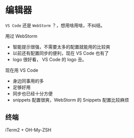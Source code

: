 # 编辑器

`VS Code` 还是 `WebStorm` ？，想用啥用啥，不纠结。

用过 WebStorm

- 智能提示很强，不需要太多的配置就能用的比较爽
- 以前还有配置同步的便利，现在 VS Code 也有了
- logo 很好看， VS Code 的 logo 丑。

现在用 VS Code

- 身边同事用的多
- 足够好用
- 同步也已经十分方便
- snippets 配置很爽，WebStorm 的 Snippets 配置比较麻烦

## 终端

iTerm2 + OH-My-ZSH
